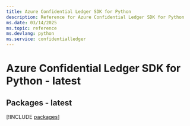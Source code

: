 ```yaml
---
title: Azure Confidential Ledger SDK for Python
description: Reference for Azure Confidential Ledger SDK for Python
ms.date: 03/14/2025
ms.topic: reference
ms.devlang: python
ms.service: confidentialledger
---
```

# Azure Confidential Ledger SDK for Python - latest
## Packages - latest
[!INCLUDE [packages](confidential-ledger-index.md)]